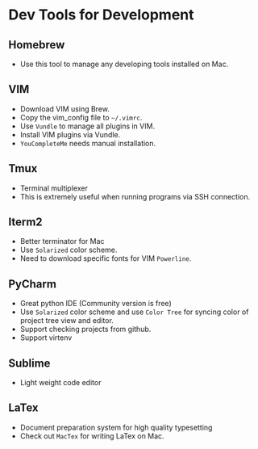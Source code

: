 # Dev Tools for Development
## Homebrew
* Use this tool to manage any developing tools installed on Mac.

## VIM
* Download VIM using Brew.
* Copy the vim_config file to `~/.vimrc`.
* Use `Vundle` to manage all plugins in VIM.
* Install VIM plugins via Vundle.
* `YouCompleteMe` needs manual installation.

## Tmux
* Terminal multiplexer
* This is extremely useful when running programs via SSH connection.

## Iterm2
* Better terminator for Mac
* Use `Solarized` color scheme.
* Need to download specific fonts for VIM `Powerline`.

## PyCharm
* Great python IDE (Community version is free)
* Use `Solarized` color scheme and use `Color Tree` for syncing color of project tree view and editor.
* Support checking projects from github.
* Support virtenv

## Sublime
* Light weight code editor

## LaTex
* Document preparation system for high quality typesetting
* Check out `MacTex` for writing LaTex on Mac.
